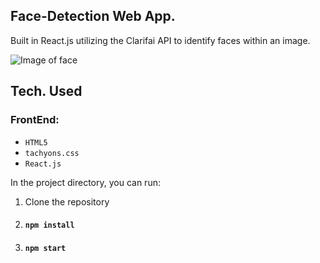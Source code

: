 ## Face-Detection Web App.

Built in React.js utilizing the Clarifai API to identify faces within an image.

![Image of face](https://github.com/iJustWantToBeMe/Face-Detection/blob/main/example/example_face.png)



## Tech. Used

  ### FrontEnd:
  * `HTML5`
  * `tachyons.css`
  * `React.js`
  
In the project directory, you can run:
1. Clone the repository
2. #### `npm install`
3. #### `npm start`

